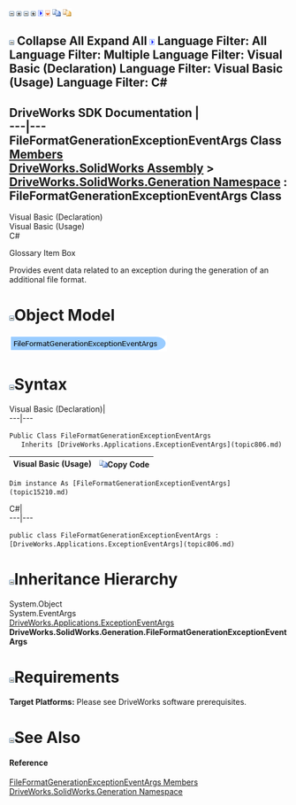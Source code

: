 ![](dotnetimages/collapse.gif) ![](dotnetimages/expand.gif) ![](dotnetimages/collapse.gif) ![](dotnetimages/expand.gif) ![](dotnetimages/drpdown.gif) ![](dotnetimages/drpdown_orange.gif) ![](dotnetimages/copycode.gif) ![](dotnetimages/copycodeHighlight.gif)

![](dotnetimages/collapse.gif) Collapse All Expand All ![](dotnetimages/drpdown.gif) Language Filter: All  Language Filter: Multiple  Language Filter: Visual Basic (Declaration) Language Filter: Visual Basic (Usage) Language Filter: C#  
---  
DriveWorks SDK Documentation  |   
---|---  
FileFormatGenerationExceptionEventArgs Class   
[Members](topic15211.md)   
[DriveWorks.SolidWorks Assembly](topic13342.md) > [DriveWorks.SolidWorks.Generation Namespace](topic15094.md) : FileFormatGenerationExceptionEventArgs Class  
---  
  
Visual Basic (Declaration)    
Visual Basic (Usage)    
C# 

Glossary Item Box

Provides event data related to an exception during the generation of an additional file format. 

# ![](dotnetimages/collapse.gif)Object Model

![](dotnetdiagramimages/image866.png)

# ![](dotnetimages/collapse.gif)Syntax

Visual Basic (Declaration)|   
---|---  
      
    
    Public Class FileFormatGenerationExceptionEventArgs 
       Inherits [DriveWorks.Applications.ExceptionEventArgs](topic806.md)  
  
Visual Basic (Usage)| ![](dotnetimages/copycode.gif)Copy Code  
---|---  
      
    
    Dim instance As [FileFormatGenerationExceptionEventArgs](topic15210.md)  
  
C#|   
---|---  
      
    
    public class FileFormatGenerationExceptionEventArgs : [DriveWorks.Applications.ExceptionEventArgs](topic806.md)   
  
# ![](dotnetimages/collapse.gif)Inheritance Hierarchy

System.Object  
System.EventArgs  
[DriveWorks.Applications.ExceptionEventArgs](topic806.md)  
**DriveWorks.SolidWorks.Generation.FileFormatGenerationExceptionEventArgs**  


# ![](dotnetimages/collapse.gif)Requirements

**Target Platforms:** Please see DriveWorks software prerequisites.

# ![](dotnetimages/collapse.gif)See Also

#### Reference

[FileFormatGenerationExceptionEventArgs Members](topic15211.md)   
[DriveWorks.SolidWorks.Generation Namespace](topic15094.md)


